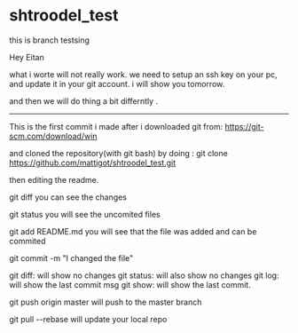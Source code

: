# shtroodel_test

this is branch testsing

Hey Eitan 

what i worte will not really work.
we need to setup an ssh key on your pc, and update it in your git account. 
i will show you tomorrow.

and then we will do thing a bit differntly .


-----------------------
This is the first commit i made after i downloaded git
from: https://git-scm.com/download/win

and cloned the repository(with git bash) by doing : 
git clone https://github.com/mattigot/shtroodel_test.git

then editing the readme.


git diff
you can see the changes

git status
you will see the uncomited files

git add README.md
you will see that the file was added and can be commited

git commit -m "I changed the file"

git diff: will show no changes
git status: will also show no changes
git log: will show the last commit msg
git show: will show the last commit.


git push origin master
will push to the master branch

git pull --rebase
will update your local repo
